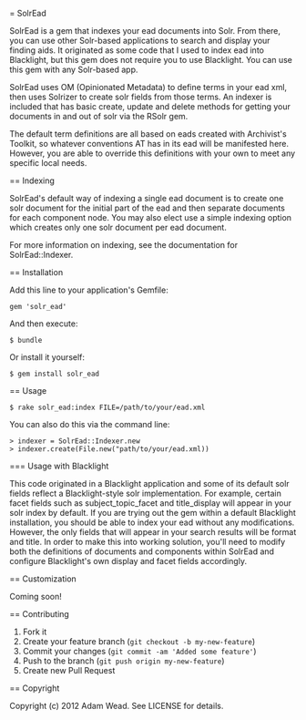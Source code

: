= SolrEad

SolrEad is a gem that indexes your ead documents into Solr.  From there, you can use
other Solr-based applications to search and display your finding aids.  It originated
as some code that I used to index ead into Blacklight, but this gem does not require
you to use Blacklight.  You can use this gem with any Solr-based app.

SolrEad uses OM (Opinionated Metadata) to define terms in your ead xml, then uses
Solrizer to create solr fields from those terms.  An indexer is included that has
basic create, update and delete methods for getting your documents in and out of
solr via the RSolr gem.

The default term definitions are all based on eads created with Archivist's Toolkit,
so whatever conventions AT has in its ead will be manifested here.  However, you are
able to override this definitions with your own to meet any specific local needs.

== Indexing

SolrEad's default way of indexing a single ead document is to create one solr document for the initial
part of the ead and then separate documents for each component node.  You may also elect
use a simple indexing option which creates only one solr document per ead document.

For more information on indexing, see the documentation for SolrEad::Indexer.

== Installation

Add this line to your application's Gemfile:

    gem 'solr_ead'

And then execute:

    $ bundle

Or install it yourself:

    $ gem install solr_ead

== Usage

    $ rake solr_ead:index FILE=/path/to/your/ead.xml

You can also do this via the command line:

    > indexer = SolrEad::Indexer.new
    > indexer.create(File.new("path/to/your/ead.xml))

=== Usage with Blacklight

This code originated in a Blacklight application and some of its default solr fields
reflect a Blacklight-style solr implementation.  For example, certain facet fields
such as subject_topic_facet and title_display will appear in your solr index by
default.  If you are trying out the gem within a default Blacklight installation, you
should be able to index your ead without any modifications.  However, the only fields
that will appear in your search results will be format and title.  In order to make
this into working solution, you'll need to modify both the definitions of documents
and components within SolrEad and configure Blacklight's own display and facet fields
accordingly.

== Customization

Coming soon!

== Contributing

1. Fork it
2. Create your feature branch (`git checkout -b my-new-feature`)
3. Commit your changes (`git commit -am 'Added some feature'`)
4. Push to the branch (`git push origin my-new-feature`)
5. Create new Pull Request

== Copyright

Copyright (c) 2012 Adam Wead. See LICENSE for details.
